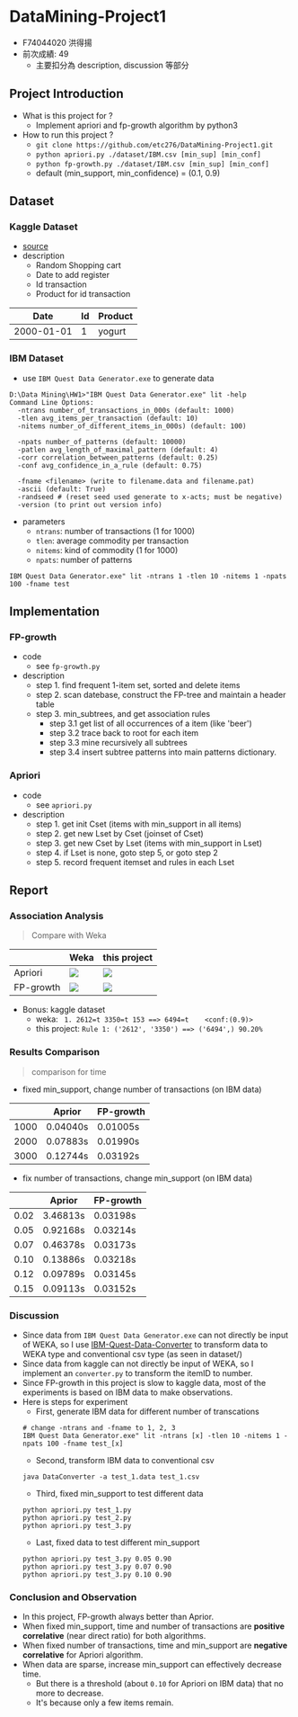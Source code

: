 # DataMining-Project1

* F74044020 洪得揚
* 前次成績: 49
    * 主要扣分為 description, discussion 等部分

## Project Introduction

* What is this project for ?
    * Implement apriori and fp-growth algorithm by python3
* How to run this project ?
    * `git clone https://github.com/etc276/DataMining-Project1.git`
    * `python apriori.py ./dataset/IBM.csv [min_sup] [min_conf]`
    * `python fp-growth.py ./dataset/IBM.csv [min_sup] [min_conf]`
    * default (min_support, min_confidence) = (0.1, 0.9)

## Dataset

### Kaggle Dataset

* [source](https://www.kaggle.com/acostasg/random-shopping-cart)
* description
    * Random Shopping cart
    * Date to add register
    * Id transaction
    * Product for id transaction

| Date | Id | Product |
| -------- | -------- | -------- |
| 2000-01-01 | 1 | yogurt |


### IBM Dataset

* use `IBM Quest Data Generator.exe` to generate data

```
D:\Data Mining\HW1>"IBM Quest Data Generator.exe" lit -help
Command Line Options:
  -ntrans number_of_transactions_in_000s (default: 1000)
  -tlen avg_items_per_transaction (default: 10)
  -nitems number_of_different_items_in_000s) (default: 100)

  -npats number_of_patterns (default: 10000)
  -patlen avg_length_of_maximal_pattern (default: 4)
  -corr correlation_between_patterns (default: 0.25)
  -conf avg_confidence_in_a_rule (default: 0.75)

  -fname <filename> (write to filename.data and filename.pat)
  -ascii (default: True)
  -randseed # (reset seed used generate to x-acts; must be negative)
  -version (to print out version info)
```

* parameters
    * `ntrans`: number of transactions (1 for 1000)
    * `tlen`: average commodity per transaction
    * `nitems`: kind of commodity (1 for 1000)
    * `npats`: number of patterns

```
IBM Quest Data Generator.exe" lit -ntrans 1 -tlen 10 -nitems 1 -npats 100 -fname test
```

## Implementation

### FP-growth

* code
    * see `fp-growth.py`
* description
    * step 1. find frequent 1-item set, sorted and delete items
    * step 2. scan datebase, construct the FP-tree and  maintain a header table
    * step 3. min_subtrees, and get association rules
        * step 3.1 get list of all occurrences of a item (like 'beer')
        * step 3.2 trace back to root for each item
        * step 3.3 mine recursively all subtrees
        * step 3.4 insert subtree patterns into main patterns dictionary.

### Apriori

* code
    * see `apriori.py`
* description
    * step 1. get init Cset (items with min_support in all items)
    * step 2. get new Lset by Cset (joinset of Cset)
    * step 3. get new Cset by Lset (items with min_support in Lset)
    * step 4. if Lset is none, goto step 5, or goto step 2
    * step 5. record frequent itemset and rules in each Lset

## Report

### Association Analysis

> Compare with Weka


|  | Weka | this project |
| -------- | -------- | -------- |
| Apriori | ![](https://i.imgur.com/HGDq8tm.png) |  ![](https://i.imgur.com/ZtP7Qp3.png) |
| FP-growth | ![](https://i.imgur.com/oPktqct.png) | ![](https://i.imgur.com/TDbKVMh.png) |

* Bonus: kaggle dataset
    * weka: ` 1. 2612=t 3350=t 153 ==> 6494=t    <conf:(0.9)>`
    * this project: `Rule 1: ('2612', '3350') ==> ('6494',) 90.20%`


### Results Comparison

> comparison for time

* fixed min_support, change number of transactions (on IBM data)

|  | Aprior | FP-growth |
| -------- | -------- | -------- |
| 1000 | 0.04040s | 0.01005s |
| 2000 | 0.07883s | 0.01990s |
| 3000 | 0.12744s | 0.03192s |

* fix number of transactions, change min_support (on IBM data)

|  | Aprior | FP-growth |
| -------- | -------- | -------- |
| 0.02 | 3.46813s | 0.03198s |
| 0.05 | 0.92168s | 0.03214s |
| 0.07 | 0.46378s | 0.03173s |
| 0.10 | 0.13886s | 0.03218s |
| 0.12 | 0.09789s | 0.03145s |
| 0.15 | 0.09113s | 0.03152s |


### Discussion

* Since data from `IBM Quest Data Generator.exe` can not directly be input of WEKA, so I use [IBM-Quest-Data-Converter](https://github.com/mhwong2007/IBM-Quest-Data-Converter) to transform data to WEKA type and conventional csv type (as seen in dataset/)
* Since data from kaggle can not directly be input of WEKA, so I implement an `converter.py` to transform the itemID to number.
* Since FP-growth in this project is slow to kaggle data, most of the experiments is based on IBM data to make observations.
* Here is steps for experiment
    * First, generate IBM data for different number of transcations
    ```
    # change -ntrans and -fname to 1, 2, 3
    IBM Quest Data Generator.exe" lit -ntrans [x] -tlen 10 -nitems 1 -npats 100 -fname test_[x]
    ```
    * Second, transform IBM data to conventional csv
    ```
    java DataConverter -a test_1.data test_1.csv
    ```
    * Third, fixed min_support to test different data
    ```
    python apriori.py test_1.py
    python apriori.py test_2.py
    python apriori.py test_3.py
    ```
    * Last, fixed data to test different min_support
    ```
    python apriori.py test_3.py 0.05 0.90
    python apriori.py test_3.py 0.07 0.90
    python apriori.py test_3.py 0.10 0.90
    ```
### Conclusion and Observation

* In this project, FP-growth always better than Aprior.
* When fixed min_support, time and number of transactions are **positive correlative** (near direct ratio) for both algorithms.
* When fixed number of transactions, time and min_support are **negative correlative** for Apriori algorithm.
* When data are sparse, increase min_support can effectively decrease time.
    * But there is a threshold (about `0.10` for Apriori on IBM data) that no more to decrease.
    * It's because only a few items remain.